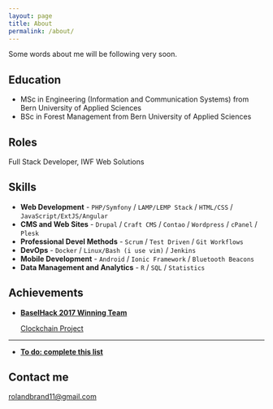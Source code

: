 ```yaml
---
layout: page
title: About
permalink: /about/
---
```


Some words about me will be following very soon.

## Education

* MSc in Engineering (Information and Communication Systems) from Bern University of Applied Sciences
* BSc in Forest Management from Bern University of Applied Sciences

## Roles

Full Stack Developer, IWF Web Solutions

## Skills

* **Web Development** - `PHP/Symfony` / `LAMP/LEMP Stack` / `HTML/CSS` / `JavaScript/ExtJS/Angular`
* **CMS and Web Sites** - `Drupal` / `Craft CMS` / `Contao` / `Wordpress` / `cPanel` / `Plesk`
* **Professional Devel Methods** - `Scrum` / `Test Driven` / `Git Workflows`
* **DevOps** - `Docker` / `Linux/Bash (i use vim)` / `Jenkins` 
* **Mobile Development** - `Android` / `Ionic Framework` / `Bluetooth Beacons`
* **Data Management and Analytics** - `R` / `SQL` / `Statistics` 
    
    
## Achievements


* [**BaselHack 2017 Winning Team**](#) 
   
  [Clockchain Project](https://github.com/rordi/11_clockchain)  
   
***

* [**To do: complete this list**](#) 

## Contact me

[rolandbrand11@gmail.com](mailto:rolandbrand11@gmail.com)
